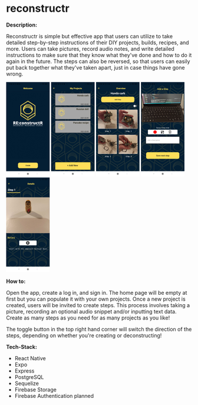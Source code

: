 # reconstructr





**Description:**

Reconstructr is simple but effective app that users can utilize to take detailed step-by-step instructions of their DIY projects, builds, recipes, and more. Users can take pictures, record audio notes, and write detailed instructions to make sure that they know what they've done and how to do it again in the future. The steps can also be reversed, so that users can easily put back together what they've taken apart, just in case things have gone wrong. 

<img src="https://raw.githubusercontent.com/Corona-L/reconstructr/main/screenshots/1-loadingscreen.jpg" style="zoom:25%;" />

<img src="https://raw.githubusercontent.com/Corona-L/reconstructr/main/screenshots/3-project-list.jpg" alt="3-project-list" style="zoom:25%;" />

<img src="https://github.com/Corona-L/reconstructr/blob/main/screenshots/4-allsteps%20in%20a%20project.jpg" alt="4-allsteps" style="zoom:25%;" />

<img src="https://raw.githubusercontent.com/Corona-L/reconstructr/main/screenshots/5-next%20step%20screen.jpg" alt="5-next step screen" style="zoom:25%;" />

<img src="https://raw.githubusercontent.com/Corona-L/reconstructr/main/screenshots/6-step%20details.jpg" alt="6-step details" style="zoom:25%;" />



**How to:**

Open the app, create a log in, and sign in. The home page will be empty at first but you can populate it with your own projects. Once a new project is created, users will be invited to create steps. This process involves taking a picture, recording an optional audio snippet and/or inputting text data. Create as many steps as you need for as many projects as you like!

The toggle button in the top right hand corner will switch the direction of the steps, depending on whether you're creating or deconstructing!



**Tech-Stack:**

* React Native
* Expo 
* Express
* PostgreSQL
* Sequelize
* Firebase Storage
* Firebase Authentication planned









